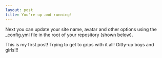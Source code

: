 ```yaml
---
layout: post
title: You're up and running!
---
```


Next you can update your site name, avatar and other options using the _config.yml file in the root of your repository (shown below).

This is my first post! Trying to get to grips with it all! Gitty-up boys and girls!!!

